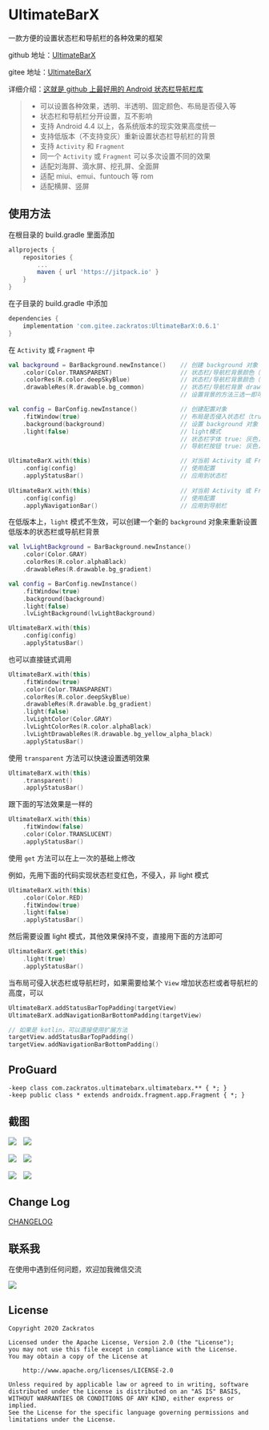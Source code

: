 # UltimateBarX
一款方便的设置状态栏和导航栏的各种效果的框架

github 地址：[UltimateBarX](https://github.com/Zackratos/UltimateBarX)

gitee 地址：[UltimateBarX](https://gitee.com/zackratos/UltimateBarX)

详细介绍：[这就是 github 上最好用的 Android 状态栏导航栏库](https://juejin.cn/post/6903165109485436935)

> * 可以设置各种效果，透明、半透明、固定颜色、布局是否侵入等
> * 状态栏和导航栏分开设置，互不影响
> * 支持 Android 4.4 以上，各系统版本的现实效果高度统一
> * 支持低版本（不支持变灰）重新设置状态栏导航栏的背景
> * 支持 `Activity` 和 `Fragment`
> * 同一个 `Activity` 或 `Fragment` 可以多次设置不同的效果
> * 适配刘海屏、滴水屏、挖孔屏、全面屏
> * 适配 miui、emui、funtouch 等 rom
> * 适配横屏、竖屏

## 使用方法
在根目录的 build.gradle 里面添加
```groovy
allprojects {
    repositories {
        ...
        maven { url 'https://jitpack.io' }
    }
}
```
在子目录的 build.gradle 中添加
```groovy
dependencies {
    implementation 'com.gitee.zackratos:UltimateBarX:0.6.1'
}
```

在 `Activity` 或 `Fragment` 中
```kotlin
val background = BarBackground.newInstance()    // 创建 background 对象
    .color(Color.TRANSPARENT)                   // 状态栏/导航栏背景颜色（色值）
    .colorRes(R.color.deepSkyBlue)              // 状态栏/导航栏背景颜色（资源id）
    .drawableRes(R.drawable.bg_common)          // 状态栏/导航栏背景 drawable
                                                // 设置背景的方法三选一即可

val config = BarConfig.newInstance()            // 创建配置对象
    .fitWindow(true)                            // 布局是否侵入状态栏（true 不侵入，false 侵入）
    .background(background)                     // 设置 background 对象
    .light(false)                               // light模式
                                                // 状态栏字体 true: 灰色，false: 白色 Android 6.0+
                                                // 导航栏按钮 true: 灰色，false: 白色 Android 8.0+

UltimateBarX.with(this)                         // 对当前 Activity 或 Fragment 生效
    .config(config)                             // 使用配置
    .applyStatusBar()                           // 应用到状态栏
    
UltimateBarX.with(this)                         // 对当前 Activity 或 Fragment 生效
    .config(config)                             // 使用配置
    .applyNavigationBar()                       // 应用到导航栏
```

在低版本上，`light` 模式不生效，可以创建一个新的 `background` 对象来重新设置低版本的状态栏或导航栏背景
```kotlin
val lvLightBackground = BarBackground.newInstance()
    .color(Color.GRAY)
    .colorRes(R.color.alphaBlack)
    .drawableRes(R.drawable.bg_gradient)

val config = BarConfig.newInstance()
    .fitWindow(true)
    .background(background)
    .light(false)
    .lvLightBackground(lvLightBackground)

UltimateBarX.with(this)
    .config(config)
    .applyStatusBar()
```

也可以直接链式调用
```kotlin
UltimateBarX.with(this)
    .fitWindow(true)  
    .color(Color.TRANSPARENT)
    .colorRes(R.color.deepSkyBlue)
    .drawableRes(R.drawable.bg_gradient)
    .light(false)
    .lvLightColor(Color.GRAY)
    .lvLightColorRes(R.color.alphaBlack)
    .lvLightDrawableRes(R.drawable.bg_yellow_alpha_black)
    .applyStatusBar()
```

使用 `transparent` 方法可以快速设置透明效果
```kotlin
UltimateBarX.with(this)
    .transparent()
    .applyStatusBar()
```

跟下面的写法效果是一样的
```kotlin
UltimateBarX.with(this)
    .fitWindow(false)
    .color(Color.TRANSLUCENT)
    .applyStatusBar()
```

使用 `get` 方法可以在上一次的基础上修改  

例如，先用下面的代码实现状态栏变红色，不侵入，非 light 模式
```kotlin
UltimateBarX.with(this)
    .color(Color.RED)
    .fitWindow(true)
    .light(false)
    .applyStatusBar()
```

然后需要设置 light 模式，其他效果保持不变，直接用下面的方法即可
```kotlin
UltimateBarX.get(this)
    .light(true)
    .applyStatusBar()
```

当布局可侵入状态栏或导航栏时，如果需要给某个 `View` 增加状态栏或者导航栏的高度，可以
```kotlin
UltimateBarX.addStatusBarTopPadding(targetView)
UltimateBarX.addNavigationBarBottomPadding(targetView)

// 如果是 kotlin，可以直接使用扩展方法
targetView.addStatusBarTopPadding()
targetView.addNavigationBarBottomPadding()
```

## ProGuard
```
-keep class com.zackratos.ultimatebarx.ultimatebarx.** { *; }
-keep public class * extends androidx.fragment.app.Fragment { *; }
```

## 截图
![](screenshots/transparent_1.png)　![](screenshots/transparent_2.png)

![](screenshots/effect_1.png)　![](screenshots/effect_2.png)

![](screenshots/dynamic_1.gif)　![](screenshots/dynamic_2.gif)

## Change Log
[CHANGELOG](CHANGELOG.md)

## 联系我
在使用中遇到任何问题，欢迎加我微信交流

![](screenshots/wechat.jpg)

## License
```
Copyright 2020 Zackratos

Licensed under the Apache License, Version 2.0 (the "License");
you may not use this file except in compliance with the License.
You may obtain a copy of the License at

    http://www.apache.org/licenses/LICENSE-2.0

Unless required by applicable law or agreed to in writing, software
distributed under the License is distributed on an "AS IS" BASIS,
WITHOUT WARRANTIES OR CONDITIONS OF ANY KIND, either express or implied.
See the License for the specific language governing permissions and
limitations under the License.
```
